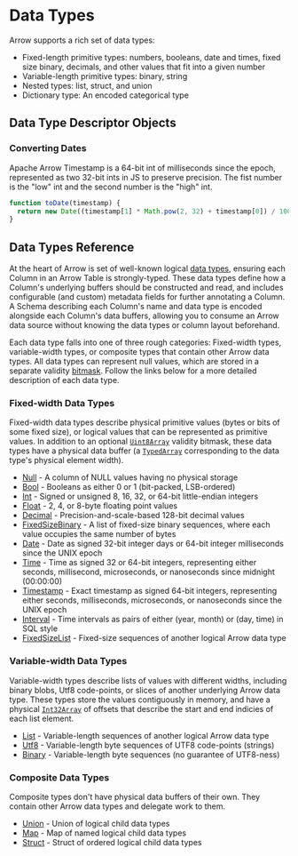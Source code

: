 # Data Types

Arrow supports a rich set of data types:

- Fixed-length primitive types: numbers, booleans, date and times, fixed size binary, decimals, and other values that fit into a given number
- Variable-length primitive types: binary, string
- Nested types: list, struct, and union
- Dictionary type: An encoded categorical type

## Data Type Descriptor Objects

### Converting Dates

Apache Arrow Timestamp is a 64-bit int of milliseconds since the epoch, represented as two 32-bit ints in JS to preserve precision. The fist number is the "low" int and the second number is the "high" int.

```typescript
function toDate(timestamp) {
  return new Date((timestamp[1] * Math.pow(2, 32) + timestamp[0]) / 1000);
}
```

## Data Types Reference

At the heart of Arrow is set of well-known logical [data types](/docs/arrowjs/developer-guide/data-types), ensuring each Column in an Arrow Table is strongly-typed. These data types define how a Column's underlying buffers should be constructed and read, and includes configurable (and custom) metadata fields for further annotating a Column. A Schema describing each Column's name and data type is encoded alongside each Column's data buffers, allowing you to consume an Arrow data source without knowing the data types or column layout beforehand.

Each data type falls into one of three rough categories: Fixed-width types, variable-width types, or composite types that contain other Arrow data types. All data types can represent null values, which are stored in a separate validity [bitmask](<https://en.wikipedia.org/wiki/Mask_(computing)>). Follow the links below for a more detailed description of each data type.

### Fixed-width Data Types

Fixed-width data types describe physical primitive values (bytes or bits of some fixed size), or logical values that can be represented as primitive values. In addition to an optional [`Uint8Array`](https://developer.mozilla.org/en-US/docs/Web/JavaScript/Reference/Global_Objects/Uint8Array) validity bitmask, these data types have a physical data buffer (a [`TypedArray`](https://developer.mozilla.org/en-US/docs/Web/JavaScript/Reference/Global_Objects/TypedArray#TypedArray_objects) corresponding to the data type's physical element width).

- [Null](/docs/arrowjs/developer-guide/data-types) - A column of NULL values having no physical storage
- [Bool](/docs/arrowjs/developer-guide/data-types) - Booleans as either 0 or 1 (bit-packed, LSB-ordered)
- [Int](/docs/arrowjs/developer-guide/data-types) - Signed or unsigned 8, 16, 32, or 64-bit little-endian integers
- [Float](/docs/arrowjs/developer-guide/data-types) - 2, 4, or 8-byte floating point values
- [Decimal](/docs/arrowjs/developer-guide/data-types) - Precision-and-scale-based 128-bit decimal values
- [FixedSizeBinary](/docs/arrowjs/developer-guide/data-types) - A list of fixed-size binary sequences, where each value occupies the same number of bytes
- [Date](/docs/arrowjs/developer-guide/data-types) - Date as signed 32-bit integer days or 64-bit integer milliseconds since the UNIX epoch
- [Time](/docs/arrowjs/developer-guide/data-types) - Time as signed 32 or 64-bit integers, representing either seconds, millisecond, microseconds, or nanoseconds since midnight (00:00:00)
- [Timestamp](/docs/arrowjs/developer-guide/data-types) - Exact timestamp as signed 64-bit integers, representing either seconds, milliseconds, microseconds, or nanoseconds since the UNIX epoch
- [Interval](/docs/arrowjs/developer-guide/data-types) - Time intervals as pairs of either (year, month) or (day, time) in SQL style
- [FixedSizeList](/docs/arrowjs/developer-guide/data-types) - Fixed-size sequences of another logical Arrow data type

### Variable-width Data Types

Variable-width types describe lists of values with different widths, including binary blobs, Utf8 code-points, or slices of another underlying Arrow data type. These types store the values contiguously in memory, and have a physical [`Int32Array`](https://developer.mozilla.org/en-US/docs/Web/JavaScript/Reference/Global_Objects/Int32Array) of offsets that describe the start and end indicies of each list element.

- [List](/docs/arrowjs/developer-guide/data-types) - Variable-length sequences of another logical Arrow data type
- [Utf8](/docs/arrowjs/developer-guide/data-types) - Variable-length byte sequences of UTF8 code-points (strings)
- [Binary](/docs/arrowjs/developer-guide/data-types) - Variable-length byte sequences (no guarantee of UTF8-ness)

### Composite Data Types

Composite types don't have physical data buffers of their own. They contain other Arrow data types and delegate work to them.

- [Union](/docs/arrowjs/developer-guide/data-types) - Union of logical child data types
- [Map](/docs/arrowjs/developer-guide/data-types) - Map of named logical child data types
- [Struct](/docs/arrowjs/developer-guide/data-types) - Struct of ordered logical child data types
